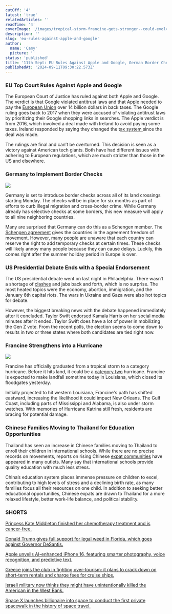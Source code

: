 ```yaml
---
cutOff: '4'
latest: 'true'
relatedArticles: ''
readTime: '4'
coverImage: '/images/tropical-storm-francine-gets-stronger--could-evolve-into-a-hurricane-and-likely-to-hit-louisiana-on-wednesday-kxND.webp'
description: ''
slug: 'eu-rules-against-apple-and-google'
author:
  name: 'Camy'
  picture: ''
status: 'published'
title: '11th Sept: EU Rules Against Apple and Google, German Border Checks'
publishedAt: '2024-09-11T09:30:22.573Z'
---
```


### EU Top Court Rules Against Apple and Google

The European Court of Justice has ruled against both Apple and Google. The verdict is that Google violated antitrust laws and that Apple needed to pay the [European Union](https://www.dw.com/en/eu-top-court-rules-against-apple-google/a-70175532) over 14 billion dollars in back taxes. The Google ruling goes back to 2017 when they were accused of violating antitrust laws by prioritizing their Google shopping links in searches. The Apple verdict is from 2016, which involved a deal made with Ireland to avoid paying some taxes. Ireland responded by saying they changed the t[ax system ](https://dig.watch/updates/irish-government-responds-to-apple-tax-ruling-as-a-historical-matter)since the deal was made.

The rulings are final and can’t be overturned. This decision is seen as a victory against American tech giants. Both have had different issues with adhering to European regulations, which are much stricter than those in the US and elsewhere.  

### Germany to Implement Border Checks

![](/images/germany-puts-border-checks-on-all-land-borders-YwNj.webp)

Germany is set to introduce border checks across all of its land crossings starting Monday. The checks will be in place for six months as part of efforts to curb illegal migration and cross-border crime. While Germany already has selective checks at some borders, this new measure will apply to all nine neighboring countries.

Many are surprised that Germany can do this as a Schengen member. The [Schengen agreement](https://home-affairs.ec.europa.eu/policies/schengen-borders-and-visa/schengen-area_en) gives the countries in the agreement freedom of movement. However, many people are unaware that each country can reserve the right to add temporary checks at certain times. These checks will likely annoy many people because they can cause delays. Luckily, this comes right after the summer holiday period in Europe is over.

### US Presidential Debate Ends with a Special Endorsement

The US presidential debate went on last night in Philadelphia. There wasn’t a shortage of [clashes](https://www.dw.com/en/us-presidential-debate-harris-trump-clash-over-key-issues/live-70183487) and jabs back and forth, which is no surprise. The most heated topics were the economy, abortion, immigration, and the January 6th capital riots. The wars in Ukraine and Gaza were also hot topics for debate.

However, the biggest breaking news with the debate happened immediately after it concluded. Taylor Swift [endorsed](https://www.npr.org/2024/09/10/nx-s1-5107976/taylor-swift-instagram-endorse-kamala-harris) Kamala Harris on her social media minutes after it ended. Taylor Swift does have a lot of power in mobilizing the Gen Z vote. From the recent polls, the election seems to come down to results in two or three states where both candidates are tied right now. 

### Francine Strengthens into a Hurricane

![](/images/tropical-storm-francine-gets-stronger--could-evolve-into-a-hurricane-and-likely-to-hit-louisiana-on-wednesday-E2NT.webp)

Francine has officially graduated from a tropical storm to a category hurricane. Before it hits land, it could be a [category two](https://edition.cnn.com/2024/09/10/weather/tropical-storm-francine-hurricane-forecast-climate-tuesday/index.html) hurricane. Francine is expected to make landfall sometime today in Louisiana, which closed its floodgates yesterday. 

Initially projected to hit western Louisiana, Francine's path has shifted eastward, increasing the likelihood it could impact New Orleans. The Gulf Coast, including parts of Mississippi and Alabama, is also under storm watches. With memories of Hurricane Katrina still fresh, residents are bracing for potential damage.

### Chinese Families Moving to Thailand for Education Opportunities

Thailand has seen an increase in Chinese families moving to Thailand to enroll their children in international schools. While there are no precise records on movements, reports on rising Chinese [expat communities](https://apnews.com/article/chinese-immigration-thailand-schools-chiang-mai-9d1953344e8b35327020408b8f677264) have appeared in many outlets. Many say that international schools provide quality education with much less stress.

China’s education system places immense pressure on children to excel, contributing to high levels of stress and a declining birth rate, as many families focus all their resources on one child. In addition to seeking better educational opportunities, Chinese expats are drawn to Thailand for a more relaxed lifestyle, better work-life balance, and political stability.

### SHORTS

[Princess Kate Middleton finished her chemotherapy treatment and is cancer-free.](https://www.euronews.com/health/2024/09/09/kate-middleton-princess-of-wales-confirms-she-has-completed-chemotherapy-after-cancer-batt)

[Donald Trump gives full support for legal weed in Florida, which goes against Governor DeSantis.](https://www.politico.com/news/2024/09/09/donald-trump-marijuana-legalization-ron-desantis-00177958)

[Apple unveils AI-enhanced iPhone 16, featuring smarter photography, voice recognition, and predictive text.](https://www.dw.com/en/apple-unveils-new-ai-boosted-iphone-16/a-70173651)

[Greece joins the club in fighting over-tourism: it plans to crack down on short-term rentals and charge fees for cruise ships.](https://skift.com/2024/09/09/greece-to-fight-overtourism-with-fees-on-cruises-and-crackdown-on-short-term-rentals/)

[Israeli military now thinks they might have unintentionally killed the American in the West Bank.](https://www.nbcnews.com/news/world/israeli-military-says-likely-killed-american-west-bank-protest-rcna170370)

[Space X launches billionaire into space to conduct the first private spacewalk in the history of space travel. ](https://apnews.com/article/spacex-polaris-dawn-private-spacewalk-707e90a2868ce37f8c0c2028004f91b9)